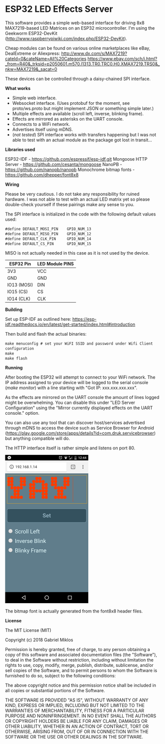 # ESP32 LED Effects Server

This software provides a simple web-based interface for driving 8x8 MAX7219-based LED Matrices on an ESP32 microcontroller. I'm using the Geekworm ESP32-DevKit (http://www.raspberrypiwiki.com/index.php/ESP32-DevKit).

Cheap modules can be found on various online marketplaces like eBay, DealExtreme or Aliexpress:
http://www.dx.com/s/MAX7219?cateId=0&cateName=All%20Categories
https://www.ebay.com/sch/i.html?_from=R40&_trksid=p2050601.m570.l1313.TR0.TRC0.H0.XMAX7219.TRS0&_nkw=MAX7219&_sacat=0

These devices can be controlled through a daisy-chained SPI interface.

**What works**

* Simple web interface.
* Websocket interface. (Uses protobuf for the moment, see proto/ws.proto but might implement JSON or something simple later.)
* Multiple effects are available (scroll left, inverse, blinking frame).
* Effects are mirrored as asterisks on the UART console.
* Connects to a WiFi network.
* Advertises itself using mDNS.
* (*not tested*) SPI interface works with transfers happening but I was not able to test with an actual module as the package got lost in transit...

**Libraries used**

ESP32-IDF - https://github.com/espressif/esp-idf.git
Mongoose HTTP Server - https://github.com/cesanta/mongoose
NanoPB - https://github.com/nanopb/nanopb
Monochrome bitmap fonts - https://github.com/dhepper/font8x8

**Wiring**

Please be very cautious. I do not take any responsibility for ruined hardware. I was not able to test with an actual LED matrix yet so please double-check yourself if these pairings make any sense to you.

The SPI interface is initialized in the code with the following default values used:
```
#define DEFAULT_MOSI_PIN    GPIO_NUM_13
#define DEFAULT_MISO_PIN    GPIO_NUM_12
#define DEFAULT_CLK_PIN     GPIO_NUM_14
#define DEFAULT_CS_PIN      GPIO_NUM_15
```
MISO is not actually needed in this case as it is not used by the device.

ESP32 Pin     | LED Module PINS
--------------|----------------
3V3           | VCC
GND           | GND
IO13 (MOSI)   | DIN
IO15 (CS)     | CS
IO14 (CLK)    | CLK

**Building**

Set up ESP-IDF as outlined here: https://esp-idf.readthedocs.io/en/latest/get-started/index.html#introduction

Then build and flash the actual binaries:
```
make menuconfig # set your WiFI SSID and password under Wifi Client configuration
make         
make flash
```

**Running**

After booting the ESP32 will attempt to connect to your WiFi network. The IP address assigned to your device will be logged to the serial console (*make monitor*) with a line starting with "Got IP: xxx.xxx.xxx.xxx".

As the effects are mirrored on the UART console the amount of lines logged might be overwhelming. You can disable this under "LED Server Configuration" using the "Mirror currently displayed effects on the UART console." option.

You can also use any tool that can discover host/services advertised through mDNS to access the device such as Service Browser for Android (https://play.google.com/store/apps/details?id=com.druk.servicebrowser) but anything compatible will do.

The HTTP interface itself is rather simple and listens on port 80.

![Web interface](screenshots/web.png)

The bitmap font is actually generated from the font8x8 header files.

**License**

The MIT License (MIT)

Copyright (c) 2018 Gabriel Miklos

Permission is hereby granted, free of charge, to any person obtaining a copy of this software and associated documentation files (the "Software"), to deal in the Software without restriction, including without limitation the rights to use, copy, modify, merge, publish, distribute, sublicense, and/or sell copies of the Software, and to permit persons to whom the Software is furnished to do so, subject to the following conditions:

The above copyright notice and this permission notice shall be included in all copies or substantial portions of the Software.

THE SOFTWARE IS PROVIDED "AS IS", WITHOUT WARRANTY OF ANY KIND, EXPRESS OR IMPLIED, INCLUDING BUT NOT LIMITED TO THE WARRANTIES OF MERCHANTABILITY, FITNESS FOR A PARTICULAR PURPOSE AND NONINFRINGEMENT. IN NO EVENT SHALL THE AUTHORS OR COPYRIGHT HOLDERS BE LIABLE FOR ANY CLAIM, DAMAGES OR OTHER LIABILITY, WHETHER IN AN ACTION OF CONTRACT, TORT OR OTHERWISE, ARISING FROM, OUT OF OR IN CONNECTION WITH THE SOFTWARE OR THE USE OR OTHER DEALINGS IN THE SOFTWARE.
